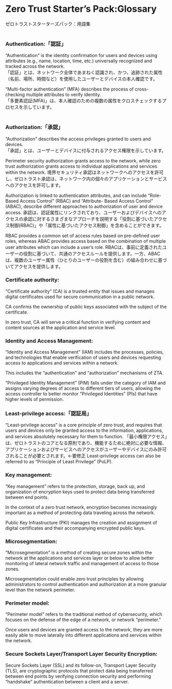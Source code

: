 # Zero Trust Starter’s Pack:Glossary
ゼロトラストスターターズパック：用語集  
<br>
### Authentication:「認証」
 “Authentication” is the identity confirmation for users and devices using attributes (e.g., name, location, time, etc.) universally recognized and tracked across the network.  
「認証」とは、ネットワーク全体であまねく認識され、かつ、追跡された属性（名前、場所、時間など）を使用したユーザーとデバイスの本人確認です。

“Multi-factor authentication” (MFA) describes the process of cross-checking multiple attributes to verify identity.  
「多要素認証(MFA)」は、本人確認のための複数の属性をクロスチェックするプロセスを示しています。  
<br>

### Authorization:「承認」
 “Authorization” describes the access privileges granted to users and devices.  
「承認」とは、ユーザーとデバイスに付与されるアクセス権限を示しています。

Perimeter security authorization grants access to the network, while zero trust authorization grants access to individual applications and services within the network. 
境界セキュリティ承認はネットワークへのアクセスを許可し、ゼロトラスト承認は、ネットワーク内の個々のアプリケーションとサービスへのアクセスを許可します。  

Authorization is linked to authentication attributes, and can include “Role-Based Access Control” (RBAC) and “Attribute- Based Access Control” (ABAC), describe different approaches to authorization of user and device access.
承認は、認証属性にリンクされており、ユーザーおよびデバイスへのアクセスの承認に対するさまざまなアプローチを説明する「役割に基づいたアクセス制御(RBAC)」や「属性に基づいたアクセス制御」を含めることができます。  

RBAC provides a common set of access rules based on pre-defined user roles, whereas ABAC provides access based on the combination of multiple user attributes which can include a user’s role. 
RBACは、事前に定義されたユーザーの役割に基づいて、共通のアクセスルールを提供します。一方、ABACは、複数のユーザー属性（ひとりのユーザーの役割を含む）の組み合わせに基づいてアクセスを提供します。  

### Certificate authority:
“Certificate authority” (CA) is a trusted entity that issues and manages digital certificates used for secure communication in a public network.

CA confirms the ownership of public keys associated with the subject of the certificate.

In zero trust, CA will serve a critical function in verifying content and content sources at the application and service level.

### Identity and Access Management:
“Identity and Access Management” (IAM) includes the processes, policies, and technologies that enable verification of users and devices requesting access to applications and services within a network. 

This includes the “authentication” and “authorization” mechanisms of ZTA.

“Privileged Identity Management” (PIM) falls under the category of IAM and assigns varying degrees of access to different tiers of users, allowing the access controller to better monitor “Privileged Identities” (PIs) that have higher levels of permission.

### Least-privilege access:「認証局」
“Least-privilege access” is a core principle of zero trust, and requires that users and devices only be granted access to the information, applications, and services absolutely necessary for them to function.
「最小権限アクセス」は、ゼロトラストのコアとなる原則であり、機能するために絶対に必要な情報、アプリケーションおよびサービスへのアクセスがユーザーやデバイスにのみ許可されることが必要とされます。←要修正
Least-privilege access can also be referred to as “Principle of Least Privilege” (PoLP).

### Key management:
“Key management” refers to the protection, storage, back up, and organization of encryption keys used to protect data being transferred between end points.

In the context of a zero trust network, encryption becomes increasingly important as a method of protecting data traveling across the network.

Public Key Infrastructure (PKI) manages the creation and assignment of digital certificates and their accompanying encrypted public keys.

### Microsegmentation:
“Microsegmentation” is a method of creating secure zones within the network at the applications and services layer or below to allow better monitoring of lateral network traffic and management of access to those zones.

Microsegmentation could enable zero trust principles by allowing administrators to control authentication and authorization at a more granular level than the network perimeter. 

### Perimeter model:
“Perimeter model” refers to the traditional method of cybersecurity, which focuses on the defense of the edge of a network, or network “perimeter.”

Once users and devices are granted access to the network, they are more easily able to move laterally into different applications and services within the network.

### Secure Sockets Layer/Transport Layer Security Encryption:
Secure Sockets Layer (SSL) and its follow-on, Transport Layer Security (TLS), are cryptographic protocols that protect data being transferred between end points by verifying connection security and performing “handshake” authentication between a client and a server. 
